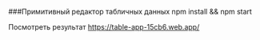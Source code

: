 ###Примитивный редактор табличных данных
npm install && npm start


Посмотреть результат
https://table-app-15cb6.web.app/
